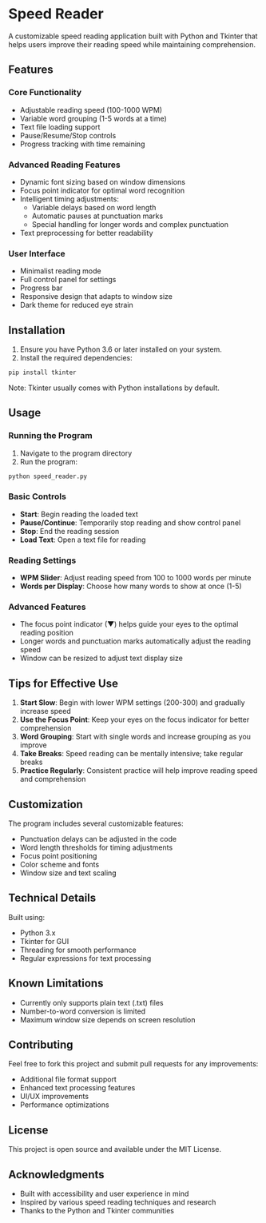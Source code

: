 # Speed Reader

A customizable speed reading application built with Python and Tkinter that helps users improve their reading speed while maintaining comprehension.

## Features

### Core Functionality
- Adjustable reading speed (100-1000 WPM)
- Variable word grouping (1-5 words at a time)
- Text file loading support
- Pause/Resume/Stop controls
- Progress tracking with time remaining

### Advanced Reading Features
- Dynamic font sizing based on window dimensions
- Focus point indicator for optimal word recognition
- Intelligent timing adjustments:
  - Variable delays based on word length
  - Automatic pauses at punctuation marks
  - Special handling for longer words and complex punctuation
- Text preprocessing for better readability

### User Interface
- Minimalist reading mode
- Full control panel for settings
- Progress bar
- Responsive design that adapts to window size
- Dark theme for reduced eye strain

## Installation

1. Ensure you have Python 3.6 or later installed on your system.
2. Install the required dependencies:
```bash
pip install tkinter
```
Note: Tkinter usually comes with Python installations by default.

## Usage

### Running the Program
1. Navigate to the program directory
2. Run the program:
```bash
python speed_reader.py
```

### Basic Controls
- **Start**: Begin reading the loaded text
- **Pause/Continue**: Temporarily stop reading and show control panel
- **Stop**: End the reading session
- **Load Text**: Open a text file for reading

### Reading Settings
- **WPM Slider**: Adjust reading speed from 100 to 1000 words per minute
- **Words per Display**: Choose how many words to show at once (1-5)

### Advanced Features
- The focus point indicator (▼) helps guide your eyes to the optimal reading position
- Longer words and punctuation marks automatically adjust the reading speed
- Window can be resized to adjust text display size

## Tips for Effective Use

1. **Start Slow**: Begin with lower WPM settings (200-300) and gradually increase speed
2. **Use the Focus Point**: Keep your eyes on the focus indicator for better comprehension
3. **Word Grouping**: Start with single words and increase grouping as you improve
4. **Take Breaks**: Speed reading can be mentally intensive; take regular breaks
5. **Practice Regularly**: Consistent practice will help improve reading speed and comprehension

## Customization

The program includes several customizable features:

- Punctuation delays can be adjusted in the code
- Word length thresholds for timing adjustments
- Focus point positioning
- Color scheme and fonts
- Window size and text scaling

## Technical Details

Built using:
- Python 3.x
- Tkinter for GUI
- Threading for smooth performance
- Regular expressions for text processing

## Known Limitations

- Currently only supports plain text (.txt) files
- Number-to-word conversion is limited
- Maximum window size depends on screen resolution

## Contributing

Feel free to fork this project and submit pull requests for any improvements:
- Additional file format support
- Enhanced text processing features
- UI/UX improvements
- Performance optimizations

## License

This project is open source and available under the MIT License.

## Acknowledgments

- Built with accessibility and user experience in mind
- Inspired by various speed reading techniques and research
- Thanks to the Python and Tkinter communities